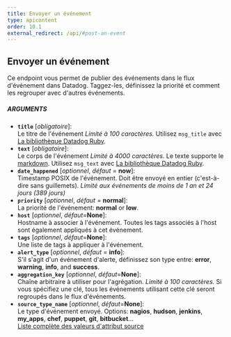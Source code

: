 ```yaml
---
title: Envoyer un événement
type: apicontent
order: 10.1
external_redirect: /api/#post-an-event
---
```


## Envoyer un événement
Ce endpoint vous permet de publier des événements dans le flux d'événement dans Datadog. Taggez-les, définissez la priorité et comment les regrouper avec d'autres événements.

##### ARGUMENTS
* **`title`** [*obligatoire*]:  
    Le titre de l'événement *Limité à 100 caractères.*
    Utilisez `msg_title` avec [La bibliothèque Datadog Ruby](https://github.com/DataDog/dogapi-rb).
* **`text`** [*obligatoire*]:  
    Le corps de l'événement *Limité à 4000 caractères.*
    Le texte supporte le [markdown](/graphing/event_stream/#markdown-events).
    Utilisez `msg_text` avec [La bibliothèque Datadog Ruby](https://github.com/DataDog/dogapi-rb).
* **`date_happened`** [*optionnel*, *défaut* = **now**]:  
    Timestamp POSIX de l'événement. Doit être envoyé en entier (c'est-à-dire sans guillemets). *Limité aux événements de moins de 1 an et 24 jours (389 jours)*
* **`priority`** [*optionnel*, *défaut* = **normal**]:  
    La priorité de l'événement: **normal** or **low**.
* **`host`** [*optionnel*, *défaut*=**None**]:  
    Hostname à associer à l'événement. Toutes les tags associés à l'host sont également appliqués à cet événement.
* **`tags`** [*optionnel*, *défaut*=**None**]:  
    Une liste de tags à appliquer à l'événement.
* **`alert_type`** [*optionnel*, *défaut* = **info**]:  
    S'il s'agit d'un événement d'alerte, définissez son type entre: **error**, **warning**, **info**, and **success**.
* **`aggregation_key`** [*optionnel*, *défaut*=**None**]:  
    Chaîne arbitraire à utiliser pour l'agrégation. *Limité à 100 caractères.*
    Si vous spécifiez une clé, tous les événements utilisant cette clé seront regroupés dans le flux d'événements.
* **`source_type_name`** [*optionnel*, *défaut*=**None**]:  
    Le type d'événement envoyé.
    Options: **nagios**, **hudson**, **jenkins**, **my_apps**, **chef**, **puppet**, **git**, **bitbucket**...  
    [Liste complète des valeurs d'attribut source](/integrations/faq/list-of-api-source-attribute-value)
